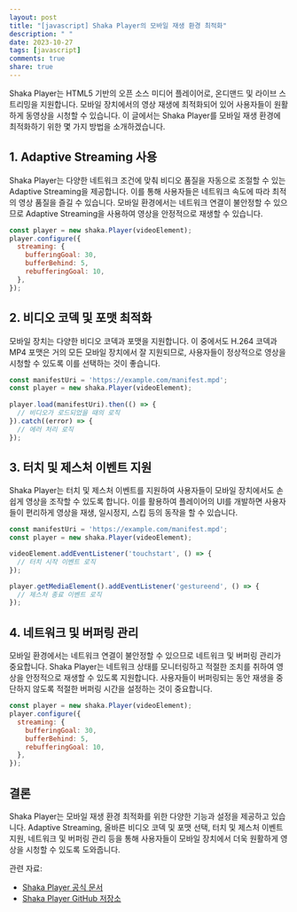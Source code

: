 ```yaml
---
layout: post
title: "[javascript] Shaka Player의 모바일 재생 환경 최적화"
description: " "
date: 2023-10-27
tags: [javascript]
comments: true
share: true
---
```


Shaka Player는 HTML5 기반의 오픈 소스 미디어 플레이어로, 온디맨드 및 라이브 스트리밍을 지원합니다. 모바일 장치에서의 영상 재생에 최적화되어 있어 사용자들이 원활하게 동영상을 시청할 수 있습니다. 이 글에서는 Shaka Player를 모바일 재생 환경에 최적화하기 위한 몇 가지 방법을 소개하겠습니다.

## 1. Adaptive Streaming 사용

Shaka Player는 다양한 네트워크 조건에 맞춰 비디오 품질을 자동으로 조절할 수 있는 Adaptive Streaming을 제공합니다. 이를 통해 사용자들은 네트워크 속도에 따라 최적의 영상 품질을 즐길 수 있습니다. 모바일 환경에서는 네트워크 연결이 불안정할 수 있으므로 Adaptive Streaming을 사용하여 영상을 안정적으로 재생할 수 있습니다.

```javascript
const player = new shaka.Player(videoElement);
player.configure({
  streaming: {
    bufferingGoal: 30,
    bufferBehind: 5,
    rebufferingGoal: 10,
  },
});
```

## 2. 비디오 코덱 및 포맷 최적화

모바일 장치는 다양한 비디오 코덱과 포맷을 지원합니다. 이 중에서도 H.264 코덱과 MP4 포맷은 거의 모든 모바일 장치에서 잘 지원되므로, 사용자들이 정상적으로 영상을 시청할 수 있도록 이를 선택하는 것이 좋습니다. 

```javascript
const manifestUri = 'https://example.com/manifest.mpd';
const player = new shaka.Player(videoElement);
  
player.load(manifestUri).then(() => {
  // 비디오가 로드되었을 때의 로직
}).catch((error) => {
  // 에러 처리 로직
});
```

## 3. 터치 및 제스처 이벤트 지원

Shaka Player는 터치 및 제스처 이벤트를 지원하여 사용자들이 모바일 장치에서도 손쉽게 영상을 조작할 수 있도록 합니다. 이를 활용하여 플레이어의 UI를 개발하면 사용자들이 편리하게 영상을 재생, 일시정지, 스킵 등의 동작을 할 수 있습니다.

```javascript
const manifestUri = 'https://example.com/manifest.mpd';
const player = new shaka.Player(videoElement);

videoElement.addEventListener('touchstart', () => {
  // 터치 시작 이벤트 로직
});

player.getMediaElement().addEventListener('gestureend', () => {
  // 제스처 종료 이벤트 로직
});
```

## 4. 네트워크 및 버퍼링 관리

모바일 환경에서는 네트워크 연결이 불안정할 수 있으므로 네트워크 및 버퍼링 관리가 중요합니다. Shaka Player는 네트워크 상태를 모니터링하고 적절한 조치를 취하여 영상을 안정적으로 재생할 수 있도록 지원합니다. 사용자들이 버퍼링되는 동안 재생을 중단하지 않도록 적절한 버퍼링 시간을 설정하는 것이 중요합니다.

```javascript
const player = new shaka.Player(videoElement);
player.configure({
  streaming: {
    bufferingGoal: 30,
    bufferBehind: 5,
    rebufferingGoal: 10,
  },
});
```

## 결론

Shaka Player는 모바일 재생 환경 최적화를 위한 다양한 기능과 설정을 제공하고 있습니다. Adaptive Streaming, 올바른 비디오 코덱 및 포맷 선택, 터치 및 제스처 이벤트 지원, 네트워크 및 버퍼링 관리 등을 통해 사용자들이 모바일 장치에서 더욱 원활하게 영상을 시청할 수 있도록 도와줍니다.

관련 자료:
- [Shaka Player 공식 문서](https://shaka-player-demo.appspot.com/docs/api/index.html)
- [Shaka Player GitHub 저장소](https://github.com/google/shaka-player)